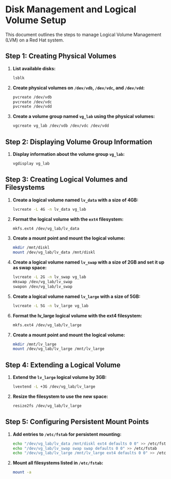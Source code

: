# Disk Management and Logical Volume Setup

This document outlines the steps to manage Logical Volume Management (LVM) on a Red Hat system.



## Step 1: Creating Physical Volumes

1. **List available disks:**
   ```bash
   lsblk
   ```

2. **Create physical volumes on `/dev/vdb`, `/dev/vdc`, and `/dev/vdd`:**
   ```bash
   pvcreate /dev/vdb
   pvcreate /dev/vdc
   pvcreate /dev/vdd
   ```
3. **Create a volume group named `vg_lab` using the physical volumes:**
   ```bash
   vgcreate vg_lab /dev/vdb /dev/vdc /dev/vdd
   ```
## Step 2: Displaying Volume Group Information

1. **Display information about the volume group `vg_lab`:**
   ```bash
   vgdisplay vg_lab
   ```



## Step 3: Creating Logical Volumes and Filesystems

1. **Create a logical volume named `lv_data` with a size of 4GB:**
   ```bash
   lvcreate -L 4G -n lv_data vg_lab
   ```

2. **Format the logical volume with the `ext4` filesystem:**
   ```bash
   mkfs.ext4 /dev/vg_lab/lv_data
   ```

3. **Create a mount point and mount the logical volume:**
   ```bash
   mkdir /mnt/diskl
   mount /dev/vg_lab/lv_data /mnt/diskl
   ```

4. **Create a logical volume named `lv_swap` with a size of 2GB and set it up as swap space:**
   ```bash
   lvcreate -L 2G -n lv_swap vg_lab
   mkswap /dev/vg_lab/lv_swap
   swapon /dev/vg_lab/lv_swap
   ```

5. **Create a logical volume named `lv_large` with a size of 5GB:**
   ```bash
   lvcreate -L 5G -n lv_large vg_lab
   ```
6. **Format the lv_large logical volume with the ext4 filesystem:**
   ```bash
   mkfs.ext4 /dev/vg_lab/lv_large
    ```
7. **Create a mount point and mount the logical volume:**
   ```bash
   mkdir /mnt/lv_large
   mount /dev/vg_lab/lv_large /mnt/lv_large


## Step 4: Extending a Logical Volume

1. **Extend the `lv_large` logical volume by 3GB:**
   ```bash
   lvextend -L +3G /dev/vg_lab/lv_large
   ```

2. **Resize the filesystem to use the new space:**
   ```bash
   resize2fs /dev/vg_lab/lv_large
   ```



## Step 5: Configuring Persistent Mount Points

1. **Add entries to `/etc/fstab` for persistent mounting:**
   ```bash
   echo "/dev/vg_lab/lv_data /mnt/diskl ext4 defaults 0 0" >> /etc/fstab
   echo "/dev/vg_lab/lv_swap swap swap defaults 0 0" >> /etc/fstab
   echo "/dev/vg_lab/lv_large /mnt/lv_large ext4 defaults 0 0" >> /etc/fstab
   ```


2. **Mount all filesystems listed in `/etc/fstab`:**
   ```bash
   mount -a
   ```


